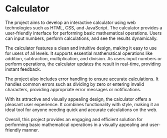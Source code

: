 # Calculator
The project aims to develop an interactive calculator using web technologies such as HTML, CSS, and JavaScript. The calculator provides a user-friendly interface for performing basic mathematical operations. Users can input numbers, perform calculations, and see the results dynamically.

The calculator features a clean and intuitive design, making it easy to use for users of all levels. It supports essential mathematical operations like addition, subtraction, multiplication, and division. As users input numbers or perform operations, the calculator updates the result in real-time, providing instant feedback.

The project also includes error handling to ensure accurate calculations. It handles common errors such as dividing by zero or entering invalid characters, providing appropriate error messages or notifications.

With its attractive and visually appealing design, the calculator offers a pleasant user experience. It combines functionality with style, making it an ideal tool for anyone needing quick and accurate calculations on the web.

Overall, this project provides an engaging and efficient solution for performing basic mathematical operations in a visually appealing and user-friendly manner.
